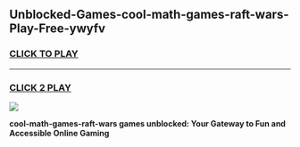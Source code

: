 
## Unblocked-Games-cool-math-games-raft-wars-Play-Free-ywyfv
<h3>
<a href="https://premium76.site?title=cool-math-games-raft-wars&ref=15A">CLICK TO PLAY</a></h3>
<hr>

<h3>
<a href="https://premium76.site?title=cool-math-games-raft-wars&ref=15A">CLICK 2 PLAY</a>
  
</h3>

<a href="https://premium76.site?title=cool-math-games-raft-wars&ref=15A"><img src="https://clearcache.store/games.png"></a>


**cool-math-games-raft-wars games unblocked: Your Gateway to Fun and Accessible Online Gaming**
